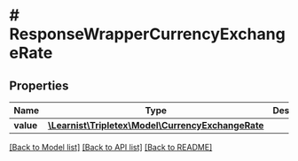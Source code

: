 # # ResponseWrapperCurrencyExchangeRate

## Properties

Name | Type | Description | Notes
------------ | ------------- | ------------- | -------------
**value** | [**\Learnist\Tripletex\Model\CurrencyExchangeRate**](CurrencyExchangeRate.md) |  | [optional]

[[Back to Model list]](../../README.md#models) [[Back to API list]](../../README.md#endpoints) [[Back to README]](../../README.md)
